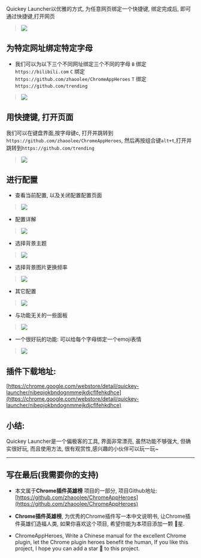 Quickey Launcher以优雅的方式, 为任意网页绑定一个快捷键, 绑定完成后, 即可通过快捷键,打开网页

> ![](https://upload-images.jianshu.io/upload_images/3203841-efdcffb2ccd869a8.png?imageMogr2/auto-orient/strip%7CimageView2/2/w/1240)

## 为特定网址绑定特定字母
- 我们可以为以下三个不同网址绑定三个不同的字母
`B` 绑定 `https://bilibili.com`
`C` 绑定 `https://github.com/zhaoolee/ChromeAppHeroes`
`T` 绑定 `https://github.com/trending`
> ![](https://upload-images.jianshu.io/upload_images/3203841-0987649791ec1c74.gif?imageMogr2/auto-orient/strip)



## 用快捷键, 打开页面
我们可以在键盘界面,按字母键c, 打开并跳转到`https://github.com/zhaoolee/ChromeAppHeroes`,  然后再按组合键`alt+t`,打开并跳转到`https://github.com/trending`

> ![](https://upload-images.jianshu.io/upload_images/3203841-723f52e93f9e9695.gif?imageMogr2/auto-orient/strip)

## 进行配置
- 查看当前配置, 以及关闭配置配置页面
> ![](https://upload-images.jianshu.io/upload_images/3203841-9e5e0a8069af0227.gif?imageMogr2/auto-orient/strip)
- 配置详解
> ![](https://upload-images.jianshu.io/upload_images/3203841-65c67a523c7107b0.png?imageMogr2/auto-orient/strip%7CimageView2/2/w/1240)
- 选择背景主题
> ![](https://upload-images.jianshu.io/upload_images/3203841-3aa7aafc941e3143.png?imageMogr2/auto-orient/strip%7CimageView2/2/w/1240)
- 选择背景图片更换频率
> ![](https://upload-images.jianshu.io/upload_images/3203841-c16e948d74844327.png?imageMogr2/auto-orient/strip%7CimageView2/2/w/1240)
- 其它配置
> ![](https://upload-images.jianshu.io/upload_images/3203841-9e2e8c47f18e935e.png?imageMogr2/auto-orient/strip%7CimageView2/2/w/1240)
- 与功能无关的一些面板
> ![](https://upload-images.jianshu.io/upload_images/3203841-5e64993b225338b1.png?imageMogr2/auto-orient/strip%7CimageView2/2/w/1240)

- 一个很好玩的功能: 可以给每个字母绑定一个emoji表情
> ![](https://upload-images.jianshu.io/upload_images/3203841-3b32417b9093091b.gif?imageMogr2/auto-orient/strip)

## 插件下载地址: 
[https://chrome.google.com/webstore/detail/quickey-launcher/nibepjokbndognmmejkdjcflfehkdhce](https://chrome.google.com/webstore/detail/quickey-launcher/nibepjokbndognmmejkdjcflfehkdhce)

## 小结: 
Quickey Launcher是一个偏极客的工具, 界面非常漂亮, 虽然功能不够强大, 但确实很好玩, 而且使用方法, 很有观赏性,感兴趣的小伙伴可以玩一玩~

---

## 写在最后(我需要你的支持)
- 本文属于**Chrome插件英雄榜** 项目的一部分, 项目Github地址: [https://github.com/zhaoolee/ChromeAppHeroes](https://github.com/zhaoolee/ChromeAppHeroes)

- **Chrome插件英雄榜**, 为优秀的Chrome插件写一本中文说明书, 让Chrome插件英雄们造福人类, 如果你喜欢这个项目, 希望你能为本项目添加一颗 🌟星.

- ChromeAppHeroes, Write a Chinese manual for the excellent Chrome plugin, let the Chrome plugin heroes benefit the human, If you like this project, I hope you can add a star 🌟 to this project.



